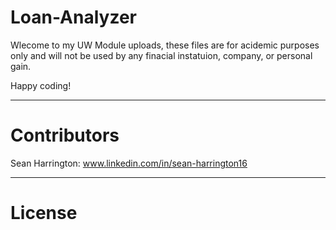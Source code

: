 # Loan-Analyzer

Wlecome to my UW Module uploads, these files are for acidemic purposes only and will not be used by any finacial instatuion, company, or personal gain.

Happy coding!

-----------------------------------------------------------------------

# Contributors

Sean Harrington: www.linkedin.com/in/sean-harrington16

-----------------------------------------------------------------------

# License
